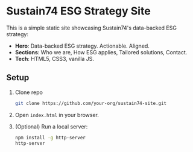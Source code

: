 # Sustain74 ESG Strategy Site

This is a simple static site showcasing Sustain74's data-backed ESG strategy:
- **Hero**: Data-backed ESG strategy. Actionable. Aligned.
- **Sections**: Who we are, How ESG applies, Tailored solutions, Contact.
- **Tech**: HTML5, CSS3, vanilla JS.

## Setup
1. Clone repo  
   ```bash
   git clone https://github.com/your-org/sustain74-site.git
   ```

2. Open `index.html` in your browser.
3. (Optional) Run a local server:

   ```bash
   npm install -g http-server
   http-server
   ```